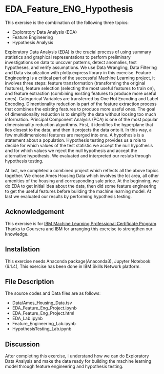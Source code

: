 # EDA_Feature_ENG_Hypothesis

This exercise is the combination of the following three topics:
-  Exploratory Data Analysis (EDA)
-  Feature Engineering
-  Hypothesis Analysis

Exploratory Data Analysis (EDA) is the crucial process of using summary statistics and graphical representations to perform preliminary investigations on data to uncover patterns, detect anomalies, test hypotheses, and verify assumptions. We use Data Wrangling, Data Filtering and Data visualization with plotly.express library in this exercise.
Feature Engineering is a critical part of the successful Machine Learning project, it involves three steps: feature transformation (transforming the original features), feature selection (selecting the most useful features to train on), and feature extraction (combining existing features to produce more useful ones). Categorical Variables are transferred by One Hot Encoding and Label Encoding. Dimentionality reduction is part of the feature extraction process that combines the existing features to produce more useful ones. The goal of dimensionality reduction is to simplify the data without loosing too much information. Principal Component Analysis (PCA) is one of the most popular dimensionality reduction algorithms. First, it identifies the hyperplane that lies closest to the data, and then it projects the data onto it. In this way, a few multidimensional features are merged into one.
A hypothesis is a statement about a population. Hypothesis testing provides us a role to decide for which values of the test statistic we accept the null hypothesis and for which values we reject the null hypothesis and accept the alternative hypothesis. We evaluated and interpreted our resluts through hypothesis testing.

At last, we completed a combined project which reflects all the above topics together. We chose Ames Housing Data which involves the lot area, all other amenities of the housing and corresponding sale price. At the beginning, we do EDA to get initial idea about the data, then did some feature engineering to get the useful features before building the machine learning model. At last we evaluated our results by performing hypothesis testing.

## Acknowledgement
This exercise is for [IBM Machine Learning Professional Certificate Program](https://www.coursera.org/professional-certificates/ibm-machine-learning?).
Thanks to Coursera and IBM for arranging this exercise to strengthen our knowledge. 
## Installation
This exercise needs Anaconda package(Anaconda3), Jupyter Notebook (6.1.4), This exercise has been done in IBM Skills Network platform.

## File Description
The source codes and Data files are as follows:
- Data/Ames_Housing_Data.tsv
- EDA_Feature_Eng_Project.ipynb
- EDA_Feature_Eng_Project.html
- EDA_Lab.ipynb
- Feature_Engineering_Lab.ipynb
- HypothesisTesting_Lab.ipynb


## Discussion
After completing this exercise, I understand how we can do Exploratory Data Analysis and make the data ready for building the machine learning model through feature engineering and hypothesis testing.
